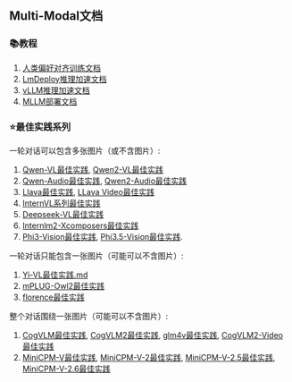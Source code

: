 ## Multi-Modal文档

### 📚教程
1. [人类偏好对齐训练文档](人类偏好对齐训练文档.md)
2. [LmDeploy推理加速文档](LmDeploy推理加速文档.md)
3. [vLLM推理加速文档](vLLM推理加速文档.md)
4. [MLLM部署文档](MLLM部署文档.md)


### ⭐️最佳实践系列

一轮对话可以包含多张图片（或不含图片）:
1. [Qwen-VL最佳实践](qwen-vl最佳实践.md), [Qwen2-VL最佳实践](qwen2-vl最佳实践.md)
2. [Qwen-Audio最佳实践](qwen-audio最佳实践.md), [Qwen2-Audio最佳实践](https://github.com/modelscope/ms-swift/issues/1653)
3. [Llava最佳实践](llava最佳实践.md), [LLava Video最佳实践](llava-video最佳实践.md)
4. [InternVL系列最佳实践](internvl最佳实践.md)
5. [Deepseek-VL最佳实践](deepseek-vl最佳实践.md)
6. [Internlm2-Xcomposers最佳实践](internlm-xcomposer2最佳实践.md)
7. [Phi3-Vision最佳实践](phi3-vision最佳实践.md), [Phi3.5-Vision最佳实践](https://github.com/modelscope/ms-swift/issues/1809).


一轮对话只能包含一张图片（可能可以不含图片）:
1. [Yi-VL最佳实践.md](yi-vl最佳实践.md)
2. [mPLUG-Owl2最佳实践](mplug-owl2最佳实践.md)
3. [florence最佳实践](florence最佳实践.md)

整个对话围绕一张图片（可能可以不含图片）:
1. [CogVLM最佳实践](cogvlm最佳实践.md), [CogVLM2最佳实践](cogvlm2最佳实践.md), [glm4v最佳实践](glm4v最佳实践.md), [CogVLM2-Video最佳实践](cogvlm2-video最佳实践.md)
2. [MiniCPM-V最佳实践](minicpm-v最佳实践.md), [MiniCPM-V-2最佳实践](minicpm-v-2最佳实践.md), [MiniCPM-V-2.5最佳实践](minicpm-v-2.5最佳实践.md), [MiniCPM-V-2.6最佳实践](https://github.com/modelscope/ms-swift/issues/1613)
